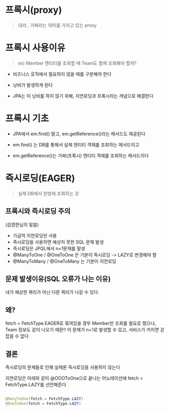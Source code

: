 # 프록시(proxy)
> 대리 , 가짜라는 의미를 가지고 있는 proxy

# 프록시 사용이유
> ex) Member 엔티티를 조회할 때 Team도 함께 조회해야 할까?

* 비즈니스 로직에서 필요하지 않을 때를 구분해야 한다

* 낭비가 발생하게 된다

* JPA는 이 낭비를 하지 않기 위해, 지연로딩과 프록시라는 개념으로 해결한다

# 프록시 기초

* JPA에서 em.find() 말고, em.getReference()라는 메서드도 제공된다

* em.find() 는 DB를 통해서 실제 엔티티 객체를 조회하는 메서드이고

* em.getReference()는 가짜(프록시) 엔티티 객체를 조회하는 메서드이다

# 즉시로딩(EAGER)
> 실제 DB에서 한방에 조회하는 것

## 프록시와 즉시로딩 주의
(김영한님의 말씀)

* 가급적 지연로딩만 사용
* 즉시로딩을 사용하면 예상치 못한 SQL 문제 발생
* 즉시로딩은 JPQL에서 n+1문제를 말생
* @ManyToOne / @OneToOne 은 기본이 즉시로딩 -> LAZY로 변경해야 함
* @ManyToMany / @OneToMany 는 기본이 지연로딩

## 문제 발생이유(SQL 오류가 나는 이유)
내가 예상한 쿼리가 아닌 다른 쿼리가 나갈 수 있다.

## 왜?

fetch = FetchType.EAGER로 묶여있을 경우
Member만 조회를 필요로 했으나, Team 정보도 같이 나오기 때문!!
이 문제가 n+1로 발생할 수 있고, 서비스가 커지면 걷잡을 수 없다

## 결론
즉시로딩의 문제들로 인해
실제론 즉시로딩을 사용하지 않는다

지연로딩은 아래와 같이 @OOOToOne으로 끝나는 어노테이션에 fetch = FetchType.LAZY를 선언해준다

```java

@ManyToOne(fetch = FetchType.LAZY)
@OneToOne(fetch = FetchType.LAZY)

```



